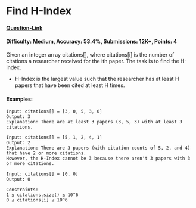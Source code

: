 # Find H-Index
#### [Question-Link](https://www.geeksforgeeks.org/problems/find-h-index--165609/1)
#### Difficulty: Medium, Accuracy: 53.4%, Submissions: 12K+, Points: 4

Given an integer array citations[], where citations[i] is the number of citations a researcher received for the ith paper. The task is to find the H-index.

  - H-Index is the largest value such that the researcher has at least H papers that have been cited at least H times.

#### Examples:
```
Input: citations[] = [3, 0, 5, 3, 0]
Output: 3
Explanation: There are at least 3 papers (3, 5, 3) with at least 3 citations.
```
```
Input: citations[] = [5, 1, 2, 4, 1]
Output: 2
Explanation: There are 3 papers (with citation counts of 5, 2, and 4) that have 2 or more citations.
However, the H-Index cannot be 3 because there aren't 3 papers with 3 or more citations.
```
```
Input: citations[] = [0, 0]
Output: 0
```
```
Constraints:
1 ≤ citations.size() ≤ 10^6
0 ≤ citations[i] ≤ 10^6
```
